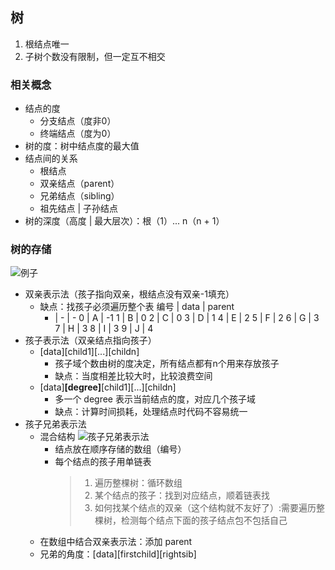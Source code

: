 ## 树

1. 根结点唯一
2. 子树个数没有限制，但一定互不相交

### 相关概念

- 结点的度
   + 分支结点（度非0）
   + 终端结点（度为0）
- 树的度：树中结点度的最大值
- 结点间的关系
   + 根结点
   + 双亲结点（parent）
   + 兄弟结点（sibling）
   + 祖先结点 | 子孙结点
- 树的深度（高度 | 最大层次）：根（1）... n（n + 1）

### 树的存储

![例子](https://s3.bmp.ovh/imgs/2022/04/27/7b0dfd4f4f914849.png)

- 双亲表示法（孩子指向双亲，根结点没有双亲-1填充）
  + 缺点：找孩子必须遍历整个表
    编号 | data | parent
    - | - | -
    0 | A | -1
    1 | B | 0
    2 | C | 0
    3 | D | 1
    4 | E | 2
    5 | F | 2
    6 | G | 3
    7 | H | 3
    8 | I | 3
    9 | J | 4
- 孩子表示法（双亲结点指向孩子）
  + [data][child1][...][childn]
    - 孩子域个数由树的度决定，所有结点都有n个用来存放孩子
    - 缺点：当度相差比较大时，比较浪费空间
  + [data]__[degree]__[child1][...][childn]
    - 多一个 degree 表示当前结点的度，对应几个孩子域
    - 缺点：计算时间损耗，处理结点时代码不容易统一
- 孩子兄弟表示法
  + 混合结构
    ![孩子兄弟表示法](https://s3.bmp.ovh/imgs/2022/04/27/2adaae7ced404a3f.png)
    - 结点放在顺序存储的数组（编号）
    - 每个结点的孩子用单链表
      > 1. 遍历整棵树：循环数组
      > 2. 某个结点的孩子：找到对应结点，顺着链表找
      > 3. 如何找某个结点的双亲（这个结构就不友好了）:需要遍历整棵树，检测每个结点下面的孩子结点包不包括自己
  + 在数组中结合双亲表示法：添加 parent
  + 兄弟的角度：[data][firstchild][rightsib]

